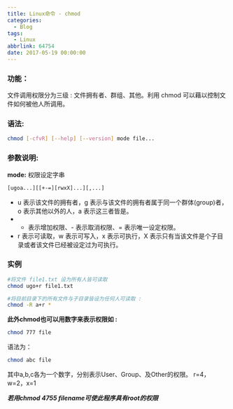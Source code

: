 ```yaml
---
title: Linux命令 - chmod
categories:
  - Blog
tags:
  - Linux
abbrlink: 64754
date: 2017-05-19 00:00:00
---
```


### 功能：
文件调用权限分为三级 : 文件拥有者、群组、其他。利用 chmod 可以藉以控制文件如何被他人所调用。

### 语法:

``` bash
chmod [-cfvR] [--help] [--version] mode file...

```

### 参数说明:

**mode:** 权限设定字串

``` bash 
[ugoa...][[+-=][rwxX]...][,...]

```

* u 表示该文件的拥有者，g 表示与该文件的拥有者属于同一个群体(group)者，o 表示其他以外的人，a 表示这三者皆是。
* + 表示增加权限、- 表示取消权限、= 表示唯一设定权限。
* r 表示可读取，w 表示可写入，x 表示可执行，X 表示只有当该文件是个子目录或者该文件已经被设定过为可执行。

### 实例

``` bash 
#将文件 file1.txt 设为所有人皆可读取
chmod ugo+r file1.txt

#将目前目录下的所有文件与子目录皆设为任何人可读取 :
chmod -R a+r *

```

**此外chmod也可以用数字来表示权限如 :**

``` bash
chmod 777 file
```

语法为：

``` bash
chmod abc file
```

其中a,b,c各为一个数字，分别表示User、Group、及Other的权限。
r=4，w=2，x=1

***若用chmod 4755 filename可使此程序具有root的权限***